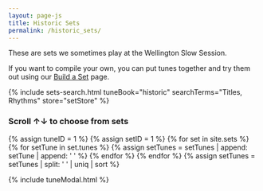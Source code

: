 ```yaml
---
layout: page-js
title: Historic Sets
permalink: /historic_sets/
---
```

These are sets we sometimes play at the Wellington Slow Session.

If you want to compile your own, you can put tunes together and try them out using our <a href = '/build_a_set/'>Build a Set</a>
page.

{% include sets-search.html tuneBook="historic" searchTerms="Titles, Rhythms" store="setStore" %}

<h3>Scroll &#8593;&#8595; to choose from <span id="tunesCount"></span> sets</h3>


{% assign tuneID = 1 %}
{% assign setID = 1 %}
{% for set in site.sets %}
    {% for setTune in set.tunes %}
        {% assign setTunes = setTunes | append: setTune | append: ' ' %}
    {% endfor %}
{% endfor %}
{% assign setTunes = setTunes | split: ' ' | uniq | sort %}

<script>
window.store = {
{% for setTune in setTunes %}
{% assign siteTunes = site.tunes | where: 'titleID', setTune %}
{% for tune in siteTunes %}
"{{ tuneID }}": {
    "title": "{{ tune.title | xml_escape }}",
    "tuneID": "{{ tune.titleID }}",
    "key": "{{ tune.key | xml_escape }}",
    "rhythm": "{{ tune.rhythm | xml_escape }}",
    "url": "{{ tune.url | xml_escape }}",
    "mp3": "{{ site.mp3_host | append: tune.mp3_file | xml_escape }}",
    "mp3_source": "{{ tune.mp3_source | strip_html | xml_escape }}",
    "repeats": "{{ tune.repeats }}",
    "parts": "{{ tune.parts }}",
    "abc": {{ tune.abc | jsonify }}
},
{% assign tuneID = tuneID | plus: 1 %}
{% endfor %}
{% endfor %}
};

window.setStore = {
{% assign sets = site.sets %}
{% assign sortedsets = sets | sort: 'url' %}
{% for set in sortedsets %}
    {% assign tuneList = set.tunes | split: ", " %}
"{{ setID }}": {
    "title": "{{ set.title | xml_escape }}",
    "setID": "{{ setID }}",
    "rhythm": "{{ set.rhythm | xml_escape }}",
    "location": "{{ set.location | xml_escape }}",
    "url": "{{ set.url | uri_escape }}",
    "setTunes": {{ tuneList | join: ", " }},
    "tuneIDs": "",
    },
{% assign setID = setID | plus: 1 %}
{% endfor %}
};
</script>

<!-- Build a Set Grid -->
<div class="gridParent">
  <div class="gridChild" id="tunesGrid"></div>
</div>

<script src="{{ site.js_host }}/js/buildSetGrid.js"></script>

{% include tuneModal.html %}

<script>
buildSetGrid.initialiseLunrSearch(window.setStore);

document.addEventListener("DOMContentLoaded", function (event) {
    buildSetGrid.displaySetGrid("historic", "", window.setStore);
});
</script>

